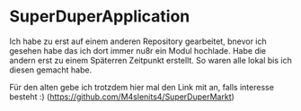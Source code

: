 # SuperDuperApplication

Ich habe zu erst auf einem anderen Repository gearbeitet, bnevor ich gesehen habe das ich dort immer nu8r ein Modul hochlade.
Habe die andern erst zu einem Späterren Zeitpunkt erstellt.
So waren alle lokal bis ich diesen gemacht habe.

Für den alten gebe ich trotzdem hier mal den Link mit an, falls interesse besteht :)
(https://github.com/M4slenits4/SuperDuperMarkt)
